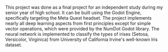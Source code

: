 This project was done as a final project for an independent study during my senior year of high school.
It can be built using the Godot Engine, specifically targeting the Meta Quest headset. The project implements
nearly all deep learning aspects from first principles except for simple vector operations, which were provided
by the NumDot Godot library. The neural network is implemented to classify the types of irises (Setosa, Versicolor, Virginica)
from University of California Irvine's well-known Iris dataset.

